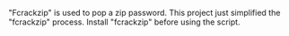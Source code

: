 "Fcrackzip" is used to pop a zip password.
This project just simplified the "fcrackzip" process.
Install "fcrackzip" before using the script.
